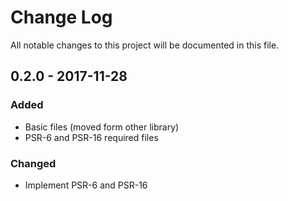 # Change Log
All notable changes to this project will be documented in this file.

## 0.2.0 - 2017-11-28
### Added
* Basic files (moved form other library)
* PSR-6 and PSR-16 required files

### Changed
* Implement PSR-6 and PSR-16
